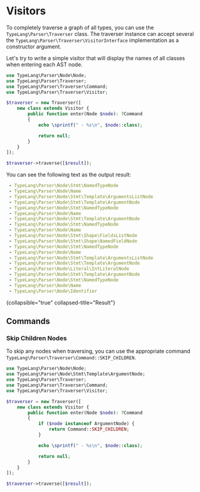 # Visitors

To completely traverse a graph of all types, you can use the
`TypeLang\Parser\Traverser` class. The traverser instance can accept several
the `TypeLang\Parser\Traverser\VisitorInterface` implementation as a constructor
argument.

Let's try to write a simple visitor that will display the names of all classes
when entering each AST node.

```php
use TypeLang\Parser\Node\Node;
use TypeLang\Parser\Traverser;
use TypeLang\Parser\Traverser\Command;
use TypeLang\Parser\Traverser\Visitor;

$traverser = new Traverser([
    new class extends Visitor {
        public function enter(Node $node): ?Command
        {
            echo \sprintf(" - %s\n", $node::class);

            return null;
        }
    }
]);

$traverser->traverse([$result]);
```

You can see the following text as the output result:

```yaml
 - TypeLang\Parser\Node\Stmt\NamedTypeNode
 - TypeLang\Parser\Node\Name
 - TypeLang\Parser\Node\Stmt\Template\ArgumentsListNode
 - TypeLang\Parser\Node\Stmt\Template\ArgumentNode
 - TypeLang\Parser\Node\Stmt\NamedTypeNode
 - TypeLang\Parser\Node\Name
 - TypeLang\Parser\Node\Stmt\Template\ArgumentNode
 - TypeLang\Parser\Node\Stmt\NamedTypeNode
 - TypeLang\Parser\Node\Name
 - TypeLang\Parser\Node\Stmt\Shape\FieldsListNode
 - TypeLang\Parser\Node\Stmt\Shape\NamedFieldNode
 - TypeLang\Parser\Node\Stmt\NamedTypeNode
 - TypeLang\Parser\Node\Name
 - TypeLang\Parser\Node\Stmt\Template\ArgumentsListNode
 - TypeLang\Parser\Node\Stmt\Template\ArgumentNode
 - TypeLang\Parser\Node\Literal\IntLiteralNode
 - TypeLang\Parser\Node\Stmt\Template\ArgumentNode
 - TypeLang\Parser\Node\Stmt\NamedTypeNode
 - TypeLang\Parser\Node\Name
 - TypeLang\Parser\Node\Identifier
```
{collapsible="true" collapsed-title="Result"}

## Commands

### Skip Children Nodes

To skip any nodes when traversing, you can use the appropriate
command `TypeLang\Parser\Traverser\Command::SKIP_CHILDREN`.

```php
use TypeLang\Parser\Node\Node;
use TypeLang\Parser\Node\Stmt\Template\ArgumentNode;
use TypeLang\Parser\Traverser;
use TypeLang\Parser\Traverser\Command;
use TypeLang\Parser\Traverser\Visitor;

$traverser = new Traverser([
    new class extends Visitor {
        public function enter(Node $node): ?Command
        {
            if ($node instanceof ArgumentNode) {
                return Command::SKIP_CHILDREN;
            }

            echo \sprintf(" - %s\n", $node::class);

            return null;
        }
    }
]);

$traverser->traverse([$result]);
```
